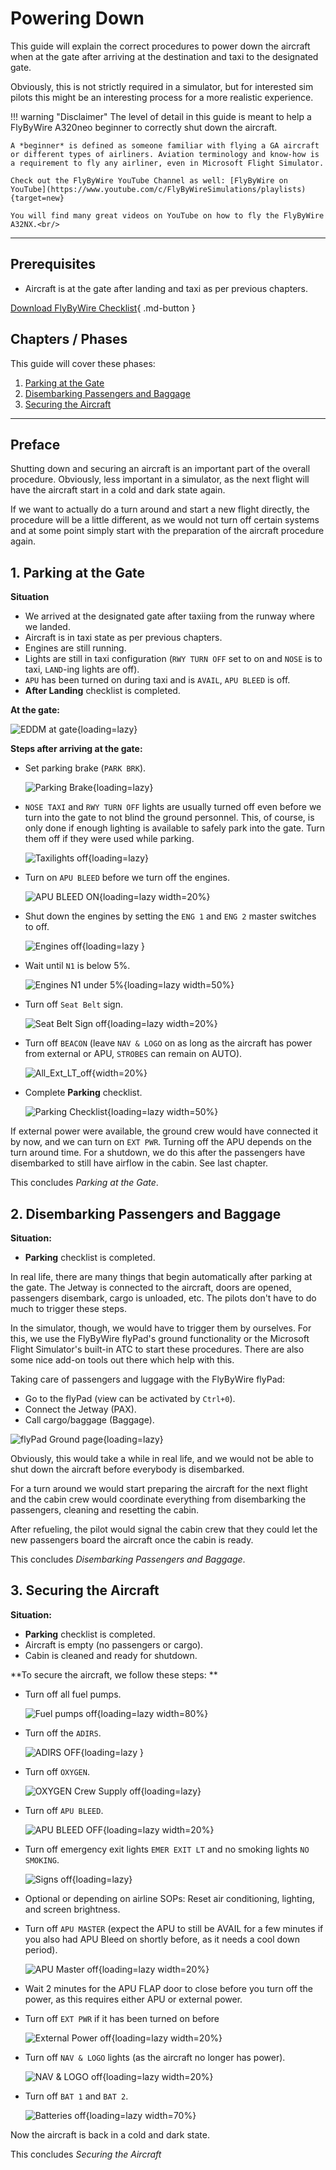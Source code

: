 # Powering Down

This guide will explain the correct procedures to power down the aircraft when at the gate after arriving at the destination and taxi to the designated gate.

Obviously, this is not strictly required in a simulator, but for interested sim pilots this might be an interesting process for a more realistic experience.

!!! warning "Disclaimer"
    The level of detail in this guide is meant to help a FlyByWire A320neo beginner to correctly shut down the aircraft.

    A *beginner* is defined as someone familiar with flying a GA aircraft or different types of airliners. Aviation terminology and know-how is a requirement to fly any airliner, even in Microsoft Flight Simulator.

    Check out the FlyByWire YouTube Channel as well: [FlyByWire on YouTube](https://www.youtube.com/c/FlyByWireSimulations/playlists){target=new}

    You will find many great videos on YouTube on how to fly the FlyByWire A32NX.<br/>

---

## Prerequisites

- Aircraft is at the gate after landing and taxi as per previous chapters.

[Download FlyByWire Checklist](../../assets/FBW_A32NX_CHECKLIST.pdf){ .md-button }

## Chapters / Phases

This guide will cover these phases:

1. [Parking at the Gate](#1-parking-at-the-gate)
2. [Disembarking Passengers and Baggage](#2-disembarking-passengers-and-baggage)
3. [Securing the Aircraft](#3-securing-the-aircraft)

---

## Preface
Shutting down and securing an aircraft is an important part of the overall procedure. Obviously, less important in a simulator, as the next flight will have the aircraft start in a cold and dark state again.

If we want to actually do a turn around and start a new flight directly, the procedure will be a little different, as we would not turn off certain systems and at some point simply start with the preparation of the aircraft procedure again.

## 1. Parking at the Gate

**Situation**

- We arrived at the designated gate after taxiing from the runway where we landed.
- Aircraft is in taxi state as per previous chapters.
- Engines are still running.
- Lights are still in taxi configuration (`RWY TURN OFF` set to on and `NOSE` is to taxi, `LAND`-ing lights are off).
- `APU` has been turned on during taxi and is `AVAIL`, `APU BLEED` is off.
- **After Landing** checklist is completed.


**At the gate:**

![EDDM at gate](../assets/beginner-guide/powering-down/eddm-at-the-gate.png "EDDM at gate"){loading=lazy}

**Steps after arriving at the gate:**

- Set parking brake (`PARK BRK`).

    ![Parking Brake](../assets/beginner-guide/powering-down/parking-brk.png "Parking Brake"){loading=lazy}

- `NOSE TAXI` and `RWY TURN OFF` lights are usually turned off even before we turn into the gate to not blind the ground personnel. This, of course, is only done if enough lighting is available to safely park into the gate. Turn them off if they were used while parking.

    ![Taxilights off](../assets/beginner-guide/powering-down/lights-taxi-off.png "Taxilights off"){loading=lazy}

- Turn on `APU BLEED` before we turn off the engines.

    ![APU BLEED ON](../assets/beginner-guide/powering-down/apu-bleed-on1.png "APU BLEED ON"){loading=lazy width=20%}

- Shut down the engines by setting the `ENG 1` and `ENG 2` master switches to off.

    ![Engines off](../assets/beginner-guide/powering-down/engine-off.png "Engines off"){loading=lazy }

- Wait until `N1` is below 5%.

    ![Engines N1 under 5%](../assets/beginner-guide/powering-down/ENG-N1-u5.png "Engines N1 under 5%"){loading=lazy width=50%}

- Turn off `Seat Belt` sign.

    ![Seat Belt Sign off](../assets/beginner-guide/powering-down/seatbelts-off.png "Seat Belt Sign off"){loading=lazy width=20%}

- Turn off `BEACON` (leave `NAV & LOGO` on as long as the aircraft has power from external or APU, `STROBES` can remain on AUTO).

    ![All_Ext_LT_off](../assets/beginner-guide/powering-down/beacons-off.png){width=20%}

- Complete **Parking** checklist.

    ![Parking Checklist](../assets/beginner-guide/powering-down/Parking-checklist.png "Parking Checklist"){loading=lazy width=50%}

If external power were available, the ground crew would have connected it by now, and we can turn on `EXT PWR`. Turning off the APU depends on the turn around time. For a shutdown, we do this after the passengers have disembarked to still have airflow in the cabin. See last chapter.

This concludes *Parking at the Gate*.

## 2. Disembarking Passengers and Baggage

**Situation:**

- **Parking** checklist is completed.

In real life, there are many things that begin automatically after parking at the gate. The Jetway is connected to the aircraft, doors are opened, passengers disembark, cargo is unloaded, etc. The pilots don't have to do much to trigger these steps.

In the simulator, though, we would have to trigger them by ourselves. For this, we use the FlyByWire flyPad's ground functionality or the Microsoft Flight Simulator's built-in ATC to start these procedures. There are also some nice add-on tools out there which help with this.

Taking care of passengers and luggage with the FlyByWire flyPad:

- Go to the flyPad (view can be activated by `Ctrl+0`).
- Connect the Jetway (PAX).
- Call cargo/baggage (Baggage).

![flyPad Ground page](../../fbw-a32nx/assets/flypados3/flypad-ground.png){loading=lazy}

Obviously, this would take a while in real life, and we would not be able to shut down the aircraft before everybody is disembarked.

For a turn around we would start preparing the aircraft for the next flight and the cabin crew would coordinate everything from disembarking the passengers, cleaning and resetting the cabin.

After refueling, the pilot would signal the cabin crew that they could let the new passengers board the aircraft once the cabin is ready.

This concludes *Disembarking Passengers and Baggage*.

## 3. Securing the Aircraft

**Situation:**

- **Parking** checklist is completed.
- Aircraft is empty (no passengers or cargo).
- Cabin is cleaned and ready for shutdown.

**To secure the aircraft, we follow these steps: **

- Turn off all fuel pumps.

    ![Fuel pumps off](../assets/beginner-guide/powering-down/fuel-pumps-off.png "Fuel pumps off"){loading=lazy width=80%}

- Turn off the `ADIRS`.

    ![ADIRS OFF](../assets/beginner-guide/powering-down/adirs-off.png "ADIRS OFF"){loading=lazy }

- Turn off `OXYGEN`.

    ![OXYGEN Crew Supply off](../assets/beginner-guide/powering-down/crewoxyhighlight.png "OXYGEN Crew Supply off"){loading=lazy}

- Turn off `APU BLEED`.

    ![APU BLEED OFF](../assets/beginner-guide/powering-down/apu-bleed.png "APU BLEED OFF"){loading=lazy width=20%}

- Turn off emergency exit lights `EMER EXIT LT` and no smoking lights `NO SMOKING`.

    ![Signs off](../assets/beginner-guide/powering-down/passenger-signs.png "Signs off"){loading=lazy}

- Optional or depending on airline SOPs: Reset air conditioning, lighting, and screen brightness.
- Turn off `APU MASTER` (expect the APU to still be AVAIL for a few minutes if you also had APU Bleed on shortly before, as it needs a cool down period).

    ![APU Master off](../assets/beginner-guide/powering-down/apu-master-off1.png "APU Master off"){loading=lazy width=20%}

- Wait 2 minutes for the APU FLAP door to close before you turn off the power, as this requires either APU or external power.
- Turn off `EXT PWR` if it has been turned on before

    ![External Power off](../assets/beginner-guide/powering-down/ext-power-off.png "External Power off"){loading=lazy width=20%}

- Turn off `NAV & LOGO` lights (as the aircraft no longer has power).

    ![NAV & LOGO off](../assets/beginner-guide/powering-down/nav-logo-off-1.png "NAV & LOGO off"){loading=lazy width=20%}

- Turn off `BAT 1` and `BAT 2`.

    ![Batteries off](../assets/beginner-guide/powering-down/batteries-off.png "Batteries off"){loading=lazy width=70%}

Now the aircraft is back in a cold and dark state.

This concludes *Securing the Aircraft*

